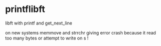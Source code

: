 # printflibft
libft with printf and get_next_line

on new systems memmove and strrchr giving error crash because it read too many bytes or attempt to write on s !